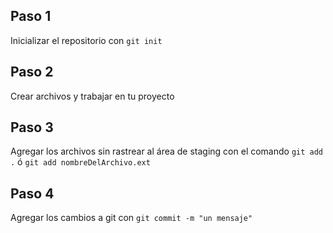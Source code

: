 ## Paso 1 
Inicializar el repositorio con `git init`

## Paso 2 
Crear archivos y trabajar en tu proyecto

## Paso 3 
Agregar los archivos sin rastrear al área de staging con el comando `git add .` ó `git add nombreDelArchivo.ext`

## Paso 4
Agregar los cambios a git con `git commit -m "un mensaje"`